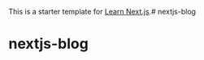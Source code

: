 This is a starter template for [Learn Next.js](https://nextjs.org/learn).# nextjs-blog
# nextjs-blog
